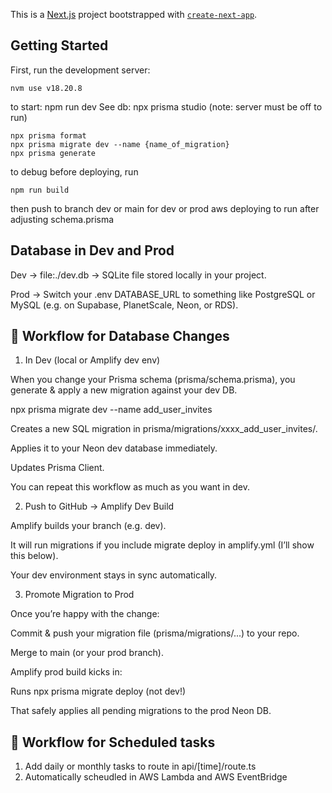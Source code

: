 This is a [Next.js](https://nextjs.org) project bootstrapped with [`create-next-app`](https://nextjs.org/docs/app/api-reference/cli/create-next-app).

## Getting Started

First, run the development server:
```
nvm use v18.20.8
```
to start: npm run dev
See db: npx prisma studio (note: server must be off to run)
```
npx prisma format  
npx prisma migrate dev --name {name_of_migration}
npx prisma generate
```

to debug before deploying, run 
```
npm run build
```

then push to branch dev or main for dev or prod aws deploying
to run after adjusting schema.prisma


## Database in Dev and Prod
Dev → file:./dev.db → SQLite file stored locally in your project.

Prod → Switch your .env DATABASE_URL to something like PostgreSQL or MySQL (e.g. on Supabase, PlanetScale, Neon, or RDS).


## 🔹 Workflow for Database Changes
1. In Dev (local or Amplify dev env)

When you change your Prisma schema (prisma/schema.prisma), you generate & apply a new migration against your dev DB.

npx prisma migrate dev --name add_user_invites


Creates a new SQL migration in prisma/migrations/xxxx_add_user_invites/.

Applies it to your Neon dev database immediately.

Updates Prisma Client.

You can repeat this workflow as much as you want in dev.

2. Push to GitHub → Amplify Dev Build

Amplify builds your branch (e.g. dev).

It will run migrations if you include migrate deploy in amplify.yml (I’ll show this below).

Your dev environment stays in sync automatically.

3. Promote Migration to Prod

Once you’re happy with the change:

Commit & push your migration file (prisma/migrations/...) to your repo.

Merge to main (or your prod branch).

Amplify prod build kicks in:

Runs npx prisma migrate deploy (not dev!)

That safely applies all pending migrations to the prod Neon DB.



## 🔹 Workflow for Scheduled tasks
1. Add daily or monthly tasks to route in api/[time]/route.ts
2. Automatically scheudled in AWS Lambda and AWS EventBridge 